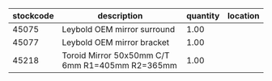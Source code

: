 |stockcode|description|quantity|location|
|---------|-----------|--------|--------|
|45075|Leybold OEM mirror surround|1.00||
|45077|Leybold OEM mirror bracket|1.00||
|45218|Toroid Mirror 50x50mm C/T 6mm R1=405mm R2=365mm|1.00||
